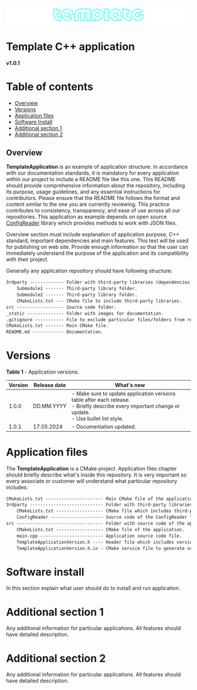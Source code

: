 ![application_template_web_logo](./static/application_template_web_logo.png)



# **Template C++ application**

**v1.0.1**



# Table of contents


- [Overview](#overview)
- [Versions](#versions)
- [Application files](#application-files)
- [Software Install](#software-install)
- [Additional section 1](#additional-section-1)
- [Additional section 2](#additional-section-2)



## Overview

**TemplateApplication** is an example of application structure. In accordance with our documentation standards, it is mandatory for every application within our project to include a README file like this one. This README should provide comprehensive information about the repository, including its purpose, usage guidelines, and any essential instructions for contributors. Please ensure that the README file follows the format and content similar to the one you are currently reviewing. This practice contributes to consistency, transparency, and ease of use across all our repositories. This application as example depends on open source [ConfigReader](https://rapidpixel.constantrobotics.com/docs/Service/ConfigReader.html) library which provides methods to work with JSON files.

Overview section must include explanation of application purpose, C++ standard, important dependencies and main features. This text will be used for publishing on web site. Provide enough information so that the user can immediately understand the purpose of the application and its compatibility with their project.

Generally any application repository should have following structure:

``` xml
3rdparty ------------- Folder with third-party libraries (dependencies)
    Submodule1 ------- Third-party library folder.
    Submodule2 ------- Third-party library folder.
    CMakeLists.txt --- CMake file to include third-party libraries.
src ------------------ Source code folder.
_static -------------- Folder with images for documentation.
.gitignore ----------- File to exclude particular files/folders from repository.
CMakeLists.txt ------- Main CMake file.
README.md ------------ Documentation.
```



# Versions

**Table 1** - Application versions.

| Version | Release date | What's new                                                   |
| ------- | ------------ | ------------------------------------------------------------ |
| 1.0.0   | DD.MM.YYYY   | - Make sure to update application versions table after each release.<br />- Briefly describe every important change or update. <br />- Use bullet list style. |
| 1.0.1   | 17.05.2024   | - Documentation updated. |



# Application files

The **TemplateApplication** is a CMake project. Application files chapter should briefly describe what's inside this repository. It is very important so every associate or customer will understand what particular repository includes:

```xml
CMakeLists.txt ---------------------- Main CMake file of the application.
3rdparty ---------------------------- Folder with third-party libraries.
    CMakeLists.txt ------------------ CMake file which includes third-party libraries.
    ConfigReader -------------------- Source code of the ConfigReader library.
src --------------------------------- Folder with source code of the application.
    CMakeLists.txt ------------------ CMake file of the application.
    main.cpp ------------------------ Application source code file.
    TemplateApplicationVersion.h ---- Header file which includes version.
    TemplateApplicationVersion.h.in - CMake service file to generate version file.
```



# Software install



In this section explain what user should do to install and run application.



# Additional section 1



Any additional information for particular applications. All features should have detailed description.



# Additional section 2



Any additional information for particular applications. All features should have detailed description.

